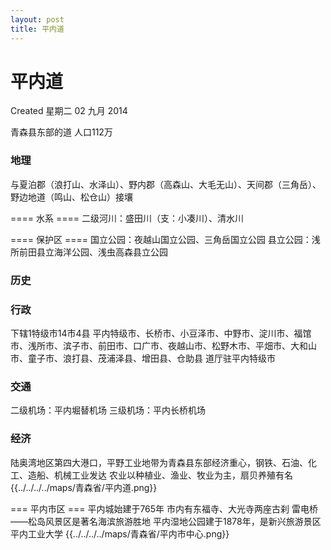 ```yaml
---
layout: post
title: 平内道
---
```


# 平内道
Created 星期二 02 九月 2014

青森县东部的道
人口112万

### 地理
与夏泊郡（浪打山、水泽山）、野内郡（高森山、大毛无山）、天间郡（三角岳）、野边地道（鸣山、松仓山）接壤

==== 水系 ====
二级河川：盛田川（支：小凑川）、清水川

==== 保护区 ====
国立公园：夜越山国立公园、三角岳国立公园
县立公园：浅所前田县立海洋公园、浅虫高森县立公园

### 历史

### 行政
下辖1特级市14市4县
平内特级市、长桥市、小豆泽市、中野市、淀川市、福馆市、浅所市、滨子市、前田市、口广市、夜越山市、松野木市、平畑市、大和山市、童子市、浪打县、茂浦泽县、增田县、仓助县
道厅驻平内特级市

### 交通
二级机场：平内堀替机场
三级机场：平内长桥机场

### 经济
陆奥湾地区第四大港口，平野工业地带为青森县东部经济重心，钢铁、石油、化工、造船、机械工业发达
农业以种植业、渔业、牧业为主，扇贝养殖有名
{{../../../../maps/青森省/平内道.png}}

=== 平内市区 ===
平内城始建于765年
市内有东福寺、大光寺两座古刹
雷电桥——松岛风景区是著名海滨旅游胜地
平内湿地公园建于1878年，是新兴旅游景区
平内工业大学
{{../../../../maps/青森省/平内市中心.png}}
